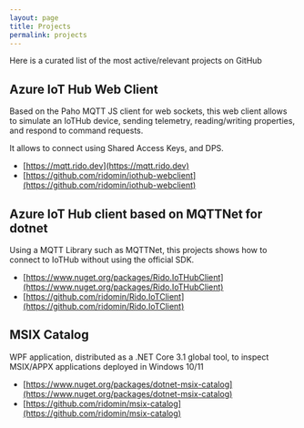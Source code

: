 ```yaml
---
layout: page
title: Projects
permalink: projects
---
```


Here is a curated list of the most active/relevant projects on GitHub

## Azure IoT Hub Web Client

Based on the Paho MQTT JS client for web sockets, this web client allows to simulate an IoTHub device, sending telemetry, reading/writing properties, and respond to command requests.

It allows to connect using Shared Access Keys, and DPS.

- [https://mqtt.rido.dev](https://mqtt.rido.dev)
- [https://github.com/ridomin/iothub-webclient](https://github.com/ridomin/iothub-webclient)

## Azure IoT Hub client based on MQTTNet for dotnet

Using a MQTT Library such as MQTTNet, this projects shows how to connect to IoTHub without using the official SDK.

- [https://www.nuget.org/packages/Rido.IoTHubClient](https://www.nuget.org/packages/Rido.IoTHubClient)
- [https://github.com/ridomin/Rido.IoTClient](https://github.com/ridomin/Rido.IoTClient)

## MSIX Catalog

WPF application, distributed as a .NET Core 3.1 global tool, to inspect MSIX/APPX applications deployed in Windows 10/11

- [https://www.nuget.org/packages/dotnet-msix-catalog](https://www.nuget.org/packages/dotnet-msix-catalog)
- [https://github.com/ridomin/msix-catalog](https://github.com/ridomin/msix-catalog)
